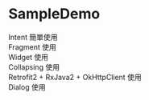 # SampleDemo
Intent 簡單使用 </br>
Fragment 使用 </br>
Widget 使用 </br>
Collapsing 使用 </br>
Retrofit2 + RxJava2 + OkHttpClient 使用 </br>
Dialog 使用 </br>